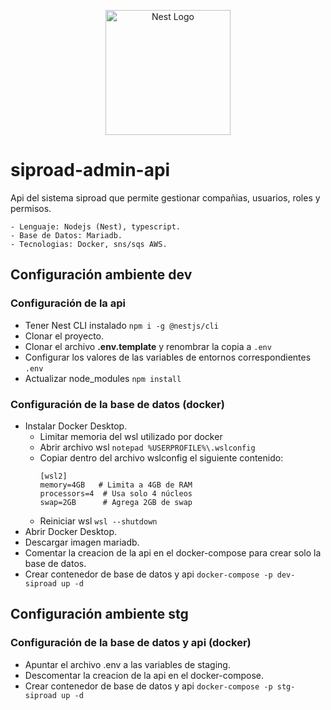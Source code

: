 <p align="center">
  <a href="http://nestjs.com/" target="blank"><img src="https://nestjs.com/img/logo-small.svg" width="200" alt="Nest Logo" /></a>
</p>

# siproad-admin-api
Api del sistema siproad que permite gestionar compañias, usuarios, roles y permisos.

```
- Lenguaje: Nodejs (Nest), typescript.
- Base de Datos: Mariadb.
- Tecnologias: Docker, sns/sqs AWS.
```

## Configuración ambiente dev

### Configuración de la api
* Tener Nest CLI instalado ```npm i -g @nestjs/cli```
* Clonar el proyecto.
* Clonar el archivo __.env.template__ y renombrar la copia a ```.env```
* Configurar los valores de las variables de entornos correspondientes ```.env```
* Actualizar node_modules ```npm install```

### Configuración de la base de datos (docker)
* Instalar Docker Desktop.
  * Limitar memoria del wsl utilizado por docker
  * Abrir archivo wsl ```notepad %USERPROFILE%\.wslconfig```
  * Copiar dentro del archivo wslconfig el siguiente contenido:
    ```
    [wsl2]
    memory=4GB   # Limita a 4GB de RAM
    processors=4  # Usa solo 4 núcleos
    swap=2GB      # Agrega 2GB de swap
    ```
  * Reiniciar wsl ```wsl --shutdown```
* Abrir Docker Desktop.
* Descargar imagen mariadb.
* Comentar la creacion de la api en el docker-compose para crear solo la base de datos.
* Crear contenedor de base de datos y api ```docker-compose -p dev-siproad up -d```

## Configuración ambiente stg

### Configuración de la base de datos y api (docker)
* Apuntar el archivo .env a las variables de staging.
* Descomentar la creacion de la api en el docker-compose.
* Crear contenedor de base de datos y api ```docker-compose -p stg-siproad up -d```